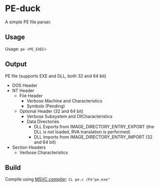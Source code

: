 # PE-duck
A simple PE file parser.

## Usage

Usage: `pe <PE_EXEC>`

## Output

PE file (supports EXE and DLL, both 32 and 64 bit)
- DOS Header
- NT Header
    - File Header
        - Verbose Machine and Characteristics
        - Symbols (Pending)
    - Optional Header (32 and 64 bit)
        - Verbose Subsystem and DllCharacteristics
        - Data Directories
            - DLL Exports from IMAGE_DIRECTORY_ENTRY_EXPORT (the DLL is not loaded, RVA translation is performed)
            - DLL Imports from IMAGE_DIRECTORY_ENTRY_IMPORT (32 and 64 bit)
- Section Headers
    - Verbose Characteristics

## Build

Compile using [MSVC compiler](https://learn.microsoft.com/en-us/cpp/build/reference/compiler-command-line-syntax): `CL pe.c /Fe"pe.exe"`